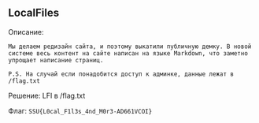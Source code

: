 LocalFiles
----------------

Описание:
```
Мы делаем редизайн сайта, и поэтому выкатили публичную демку. В новой системе весь контент на сайте написан на языке Markdown, что заметно упрощает написание страниц.

P.S. На случай если понадобится доступ к админке, данные лежат в /flag.txt
```

Решение:
LFI в /flag.txt

Флаг: ``SSU{L0cal_F1l3s_4nd_M0r3-AD661VCOI}``
